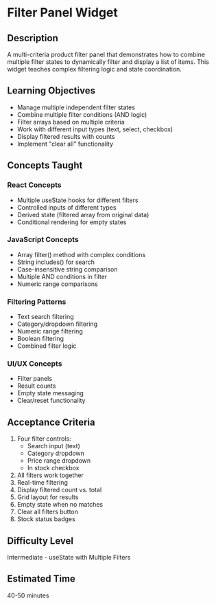 # Filter Panel Widget

## Description

A multi-criteria product filter panel that demonstrates how to combine multiple filter states to dynamically filter and display a list of items. This widget teaches complex filtering logic and state coordination.

## Learning Objectives

- Manage multiple independent filter states
- Combine multiple filter conditions (AND logic)
- Filter arrays based on multiple criteria
- Work with different input types (text, select, checkbox)
- Display filtered results with counts
- Implement "clear all" functionality

## Concepts Taught

### React Concepts
- Multiple useState hooks for different filters
- Controlled inputs of different types
- Derived state (filtered array from original data)
- Conditional rendering for empty states

### JavaScript Concepts
- Array filter() method with complex conditions
- String includes() for search
- Case-insensitive string comparison
- Multiple AND conditions in filter
- Numeric range comparisons

### Filtering Patterns
- Text search filtering
- Category/dropdown filtering
- Numeric range filtering
- Boolean filtering
- Combined filter logic

### UI/UX Concepts
- Filter panels
- Result counts
- Empty state messaging
- Clear/reset functionality

## Acceptance Criteria

1. Four filter controls:
   - Search input (text)
   - Category dropdown
   - Price range dropdown
   - In stock checkbox
2. All filters work together
3. Real-time filtering
4. Display filtered count vs. total
5. Grid layout for results
6. Empty state when no matches
7. Clear all filters button
8. Stock status badges

## Difficulty Level

Intermediate - useState with Multiple Filters

## Estimated Time

40-50 minutes

